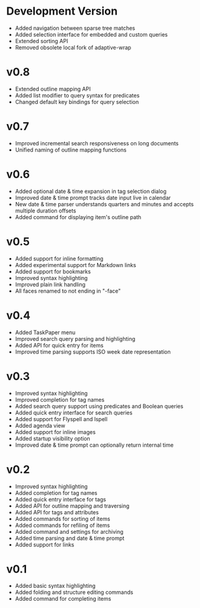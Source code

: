 

# Development Version

- Added navigation between sparse tree matches
- Added selection interface for embedded and custom queries
- Extended sorting API
- Removed obsolete local fork of adaptive-wrap


# v0.8

- Extended outline mapping API
- Added list modifier to query syntax for predicates
- Changed default key bindings for query selection


# v0.7

- Improved incremental search responsiveness on long documents
- Unified naming of outline mapping functions


# v0.6

- Added optional date & time expansion in tag selection dialog
- Improved date & time prompt tracks date input live in calendar
- New date & time parser understands quarters and minutes and accepts multiple duration offsets
- Added command for displaying item's outline path


# v0.5

- Added support for inline formatting
- Added experimental support for Markdown links
- Added support for bookmarks
- Improved syntax highlighting
- Improved plain link handling
- All faces renamed to not ending in "-face"


# v0.4

- Added TaskPaper menu
- Improved search query parsing and highlighting
- Added API for quick entry for items
- Improved time parsing supports ISO week date representation


# v0.3

- Improved syntax highlighting
- Improved completion for tag names
- Added search query support using predicates and Boolean queries
- Added quick entry interface for search queries
- Added support for Flyspell and Ispell
- Added agenda view
- Added support for inline images
- Added startup visibility option
- Improved date & time prompt can optionally return internal time


# v0.2

- Improved syntax highlighting
- Added completion for tag names
- Added quick entry interface for tags
- Added API for outline mapping and traversing
- Added API for tags and attributes
- Added commands for sorting of items
- Added commands for refiling of items
- Added command and settings for archiving
- Added time parsing and date & time prompt
- Added support for links


# v0.1

- Added basic syntax highlighting
- Added folding and structure editing commands
- Added command for completing items

